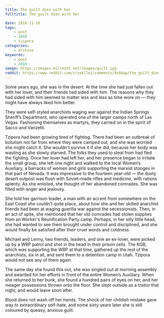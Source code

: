 ```yaml
---
title: The guilt dies with her
fulltitle: The guilt dies with her

date: 2018-11-16
tags:
    - post
    - 2018
    - tzipora
categories:
    - archive
keywords:
    - post
    - 2018
image: https://images.millmint.net/images/guilt.jpg
reddit: https://www.reddit.com/r/vekllei/comments/9xbkap/the_guilt_dies_with_her/
---
```


Some years ago, she was in the desert. At the time she had just fallen out with her lover, and their friends had sided with him. The reasons why they had sided with him seemed to matter less and less as time wore on —  they might have always liked him better.

They were self-styled anarchists waging war against the Indian Springs Sheriff’s Department, who operated one of the larger camps north of Las Vegas. Fashioning themselves as martyrs, they carried on in the spirit of Sacco and Vanzetti.

Tzipora had been growing tired of fighting. There had been an outbreak of botulism not far from where they were camped out, and she was worried she might catch it. She wouldn't survive it if she did, because her body was wasting as she slowly starved. The folks they used to steal from had fled the fighting.
Once her lover had left her, and her presence began to irritate the small group, she left one night and walked to the local Women’s Auxiliary, a barracks of women and girls supporting the marxist stooges in that part of Nevada. It was impressive to the fourteen year-old  —  the dusty desert outpost was flush with Soviet-made rifles and medicine, with rations aplenty. As she enlisted, she thought of her abandoned comrades. She was filled with anger and jealousy.

She told her garrison leader, a man with an accent from somewhere on the East Coast she couldn’t quite place, about how she and her skilled anarchist friends had been at waging guerilla war against the secessionists. Then, in an act of spite, she mentioned that her old comrades had stolen supplies from an Worker's Reunification Party camp. Perhaps, in her silly little head, she had wanted to see them brought under control and disciplined, and she would finally be satisfied after their cruel words and coldness.

Michael and Lenny, two friends, leaders, and one an ex-lover, were picked up by a WRP patrol and shot in the head in their prison cells. The KGB, which was supporting the WRP at that time, gathered up the rest of the anarchists, six in all, and sent them to a detention camp in Utah. Tzipora would not see any of them again.

The same day she found this out, she was singled out at morning assembly and awarded for her efforts in front of the entire Women’s Auxiliary. When she returned to her bunk, she found a hundred pairs of eyes on her, and her meager possessions thrown onto the floor. She slept outside as a traitor that night, and would leave soon after.

Blood does not wash off her hands. The shock of her childish mistake gave way to extraordinary self-hate, and some sixty years later she is still coloured by queasy, anxious guilt.
